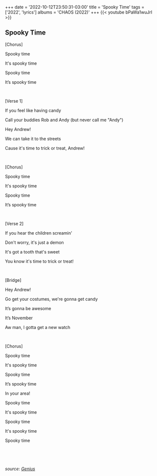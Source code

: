 +++
date = '2022-10-12T23:50:31-03:00'
title = 'Spooky Time'
tags = ['2022', 'lyrics']
albums = 'CHAOS (2022)'
+++
{{< youtube bPaWa1wuJrI >}}

## Spooky Time

[Chorus]

Spooky time

It's spooky time

Spooky time

It’s spooky time

&nbsp;

[Verse 1]

If you feel like having candy

Call your buddies Rob and Andy (but never call me "Andy")

Hey Andrew!

We can take it to the streets

Cause it's time to trick or treat, Andrew!

&nbsp;

[Chorus]

Spooky time

It's spooky time

Spooky time

It’s spooky time

&nbsp;

[Verse 2]

If you hear the children screamin'

Don't worry, it's just a demon

It's got a tooth that's sweet

You know it's time to trick or treat!

&nbsp;

[Bridge]

Hey Andrew!

Go get your costumes, we're gonna get candy

It’s gonna be awesome

It’s November

Aw man, I gotta get a nеw watch

&nbsp;

[Chorus]

Spooky time

It's spooky time

Spooky time

It’s spooky timе

In your area!

Spooky time

It's spooky time

Spooky time

It's spooky time

Spooky time

&nbsp;

&nbsp;

_source: [Genius](https://genius.com/artists/First-of-october)_

